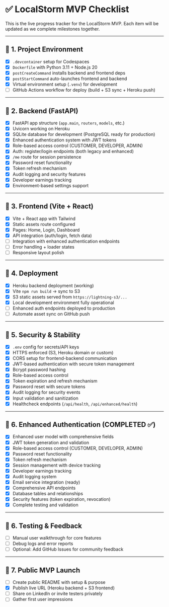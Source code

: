 
# ✅ LocalStorm MVP Checklist

This is the live progress tracker for the LocalStorm MVP. Each item will be updated as we complete milestones together.

---

## 📁 1. Project Environment
- [x] `.devcontainer` setup for Codespaces
- [x] `Dockerfile` with Python 3.11 + Node.js 20
- [x] `postCreateCommand` installs backend and frontend deps
- [x] `postStartCommand` auto-launches frontend and backend
- [x] Virtual environment setup (`.venv`) for development
- [ ] GitHub Actions workflow for deploy (build + S3 sync + Heroku push)

---

## 🧠 2. Backend (FastAPI)
- [x] FastAPI app structure (`app.main`, `routers`, `models`, etc.)
- [x] Uvicorn working on Heroku
- [x] SQLite database for development (PostgreSQL ready for production)
- [x] Enhanced authentication system with JWT tokens
- [x] Role-based access control (CUSTOMER, DEVELOPER, ADMIN)
- [x] Auth: register/login endpoints (both legacy and enhanced)
- [x] `/me` route for session persistence
- [x] Password reset functionality
- [x] Token refresh mechanism
- [x] Audit logging and security features
- [x] Developer earnings tracking
- [x] Environment-based settings support

---

## 🎨 3. Frontend (Vite + React)
- [x] Vite + React app with Tailwind
- [x] Static assets route configured
- [x] Pages: Home, Login, Dashboard
- [x] API integration (auth/login, fetch data)
- [ ] Integration with enhanced authentication endpoints
- [ ] Error handling + loader states
- [ ] Responsive layout polish

---

## 🚀 4. Deployment
- [x] Heroku backend deployment (working)
- [x] Vite `npm run build` → sync to S3
- [x] S3 static assets served from `https://lightning-s3/...`
- [x] Local development environment fully operational
- [ ] Enhanced auth endpoints deployed to production
- [ ] Automate asset sync on GitHub push

---

## 🔐 5. Security & Stability
- [x] `.env` config for secrets/API keys
- [x] HTTPS enforced (S3, Heroku domain or custom)
- [x] CORS setup for frontend-backend communication
- [x] JWT-based authentication with secure token management
- [x] Bcrypt password hashing
- [x] Role-based access control
- [x] Token expiration and refresh mechanism
- [x] Password reset with secure tokens
- [x] Audit logging for security events
- [x] Input validation and sanitization
- [x] Healthcheck endpoints (`/api/health`, `/api/enhanced/health`)

---

## 🎯 6. Enhanced Authentication (COMPLETED ✅)
- [x] Enhanced user model with comprehensive fields
- [x] JWT token generation and validation
- [x] Role-based access control (CUSTOMER, DEVELOPER, ADMIN)
- [x] Password reset functionality
- [x] Token refresh mechanism
- [x] Session management with device tracking
- [x] Developer earnings tracking
- [x] Audit logging system
- [x] Email service integration (ready)
- [x] Comprehensive API endpoints
- [x] Database tables and relationships
- [x] Security features (token expiration, revocation)
- [x] Complete testing and validation

---

## 🧪 6. Testing & Feedback
- [ ] Manual user walkthrough for core features
- [ ] Debug logs and error reports
- [ ] Optional: Add GitHub Issues for community feedback

---

## 📣 7. Public MVP Launch
- [ ] Create public README with setup & purpose
- [x] Publish live URL (Heroku backend + S3 frontend)
- [ ] Share on LinkedIn or invite testers privately
- [ ] Gather first user impressions
